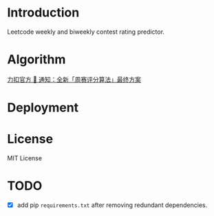 
# Introduction

Leetcode weekly and biweekly contest rating predictor.

# Algorithm

[力扣官方 📣 通知：全新「周赛评分算法」最终方案](https://leetcode.cn/circle/article/neTUV4/)

# Deployment

# License

MIT License

# TODO

- [x] add pip `requirements.txt` after removing redundant dependencies.


